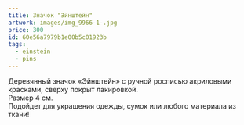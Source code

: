 ```yaml
---
title: Значок "Эйнштейн"
artwork: images/img_9966-1-.jpg
price: 300
id: 60e56a7979b1e00b5c01923b
tags:
  - einstein
  - pins
---
```


Деревянный значок «Эйнштейн» с ручной росписью акриловыми красками, сверху покрыт лакировкой.\
Размер 4 см.\
Подойдет для украшения одежды, сумок или любого материала из ткани!
